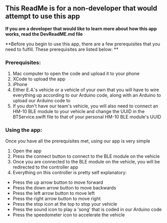 ## This ReadMe is for a non-developer that would attempt to use this app
**If you are a developer that would like to learn more about how this app works, read the DevReadME.md file**

**Before you begin to use this app, there are a few prerequisites that you need to fulfill. These prerequisites are listed below: **

### Prerequisites:
1. Mac computer to open the code and upload it to your phone
2. XCode to upload the app
3. iPhone
4. Either E.4.'s vehicle or a vehicle of your own that you will have to wire everything up according to our Arduino code, along with an Arduino to upload our Arduino code to
5. If you don't have our team's vehicle, you will also need to connect an HM-10 BLE module to your vehicle and change the UUID in the BTService.swift file to that of your personal HM-10 BLE module's UUID

### Using the app:

Once you have all the prerequisites met, using our app is very simple

1. Open the app
2. Press the connect button to connect to the BLE module on the vehicle
3. Once you are connected to the BLE module on the vehicle, you will be redirected to the controller app
4. Everything on this controller is pretty self explanatory:
* Press the up arrow button to move forward
* Press the down arrow button to move backwards
* Press the left arrow button to move left
* Press the right arrow button to move right
* Press the stop icon at the top to stop your vehicle
* Press the sound icon to play a 'song' that is coded in our Arduino code
* Press the speedometer icon to accelerate the vehicle
